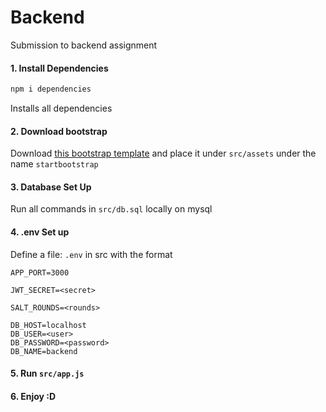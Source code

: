 # Backend

Submission to backend assignment

#### 1. Install Dependencies
```js
npm i dependencies
```

Installs all dependencies

#### 2. Download bootstrap

Download <a href="https://startbootstrap.com/theme/one-page-wonder">this bootstrap template</a> and place it under `src/assets` under the name `startbootstrap`

#### 3. Database Set Up

Run all commands in `src/db.sql` locally on mysql

#### 4. .env Set up

Define a file: `.env` in src with the format

```env
APP_PORT=3000

JWT_SECRET=<secret>

SALT_ROUNDS=<rounds>

DB_HOST=localhost
DB_USER=<user>
DB_PASSWORD=<password>
DB_NAME=backend
```

#### 5. Run `src/app.js`

#### 6. Enjoy :D